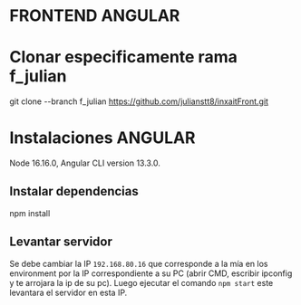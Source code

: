 # FRONTEND ANGULAR

# Clonar especificamente rama f_julian

git clone --branch f_julian https://github.com/julianstt8/inxaitFront.git

# Instalaciones ANGULAR

Node 16.16.0,
Angular CLI version 13.3.0.

## Instalar dependencias

npm install

## Levantar servidor

Se debe cambiar la IP `192.168.80.16` que corresponde a la mía en los environment por la IP correspondiente a su PC (abrir CMD, escribir ipconfig y te arrojara la ip de su pc).
Luego ejecutar el comando `npm start` este levantara el servidor en esta IP.
